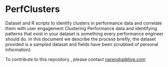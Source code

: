 # PerfClusters
Dataset and R scripts to identify clusters in performance data and correlate them with user engagement
Clustering Performance data and identifying patterns that exist in your dataset is something every performance engineer should do. In this document we describe the process briefly, the dataset provided is a sampled dataset and fields have been scrubbed of personal information)

To contribute to this repository , please contact narendra@live.com

